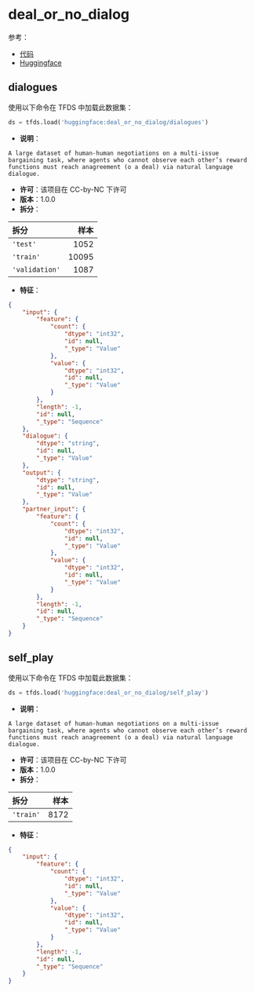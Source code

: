 # deal_or_no_dialog

参考：

- [代码](https://github.com/huggingface/datasets/blob/master/datasets/deal_or_no_dialog)
- [Huggingface](https://huggingface.co/datasets/deal_or_no_dialog)

## dialogues

使用以下命令在 TFDS 中加载此数据集：

```python
ds = tfds.load('huggingface:deal_or_no_dialog/dialogues')
```

- **说明**：

```
A large dataset of human-human negotiations on a multi-issue bargaining task, where agents who cannot observe each other’s reward functions must reach anagreement (o a deal) via natural language dialogue.
```

- **许可**：该项目在 CC-by-NC 下许可
- **版本**：1.0.0
- **拆分**：

拆分 | 样本
:-- | --:
`'test'` | 1052
`'train'` | 10095
`'validation'` | 1087

- **特征**：

```json
{
    "input": {
        "feature": {
            "count": {
                "dtype": "int32",
                "id": null,
                "_type": "Value"
            },
            "value": {
                "dtype": "int32",
                "id": null,
                "_type": "Value"
            }
        },
        "length": -1,
        "id": null,
        "_type": "Sequence"
    },
    "dialogue": {
        "dtype": "string",
        "id": null,
        "_type": "Value"
    },
    "output": {
        "dtype": "string",
        "id": null,
        "_type": "Value"
    },
    "partner_input": {
        "feature": {
            "count": {
                "dtype": "int32",
                "id": null,
                "_type": "Value"
            },
            "value": {
                "dtype": "int32",
                "id": null,
                "_type": "Value"
            }
        },
        "length": -1,
        "id": null,
        "_type": "Sequence"
    }
}
```

## self_play

使用以下命令在 TFDS 中加载此数据集：

```python
ds = tfds.load('huggingface:deal_or_no_dialog/self_play')
```

- **说明**：

```
A large dataset of human-human negotiations on a multi-issue bargaining task, where agents who cannot observe each other’s reward functions must reach anagreement (o a deal) via natural language dialogue.
```

- **许可**：该项目在 CC-by-NC 下许可
- **版本**：1.0.0
- **拆分**：

拆分 | 样本
:-- | --:
`'train'` | 8172

- **特征**：

```json
{
    "input": {
        "feature": {
            "count": {
                "dtype": "int32",
                "id": null,
                "_type": "Value"
            },
            "value": {
                "dtype": "int32",
                "id": null,
                "_type": "Value"
            }
        },
        "length": -1,
        "id": null,
        "_type": "Sequence"
    }
}
```

